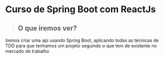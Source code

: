 # Curso de Spring Boot com ReactJs

> ## O que iremos ver?

Iremos criar uma api usando Spring Boot, aplicando todas as técnicas de TDD para que tenhamos um projeto seguindo o que tem de existente no mercado de trabalho
